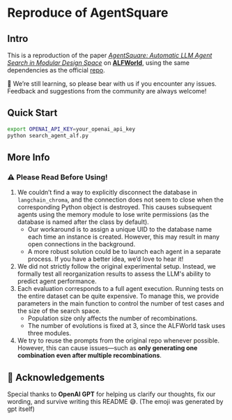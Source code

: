 # Reproduce of AgentSquare

## Intro

This is a reproduction of the paper [*AgentSquare: Automatic LLM Agent Search in Modular Design Space*](https://arxiv.org/abs/2410.06153) on [**ALFWorld**](https://github.com/alfworld/alfworld), using the same dependencies as the official [repo](https://github.com/tsinghua-fib-lab/AgentSquare).

🥺 We’re still learning, so please bear with us if you encounter any issues. Feedback and suggestions from the community are always welcome!

## Quick Start

```bash
export OPENAI_API_KEY=your_openai_api_key
python search_agent_alf.py
```

## More Info

### ⚠️ Please Read Before Using!

1. We couldn’t find a way to explicitly disconnect the database in `langchain_chroma`, and the connection does not seem to close when the corresponding Python object is destroyed. This causes subsequent agents using the memory module to lose write permissions (as the database is named after the class by default).
   - Our workaround is to assign a unique UID to the database name each time an instance is created. However, this may result in many open connections in the background.
   - A more robust solution could be to launch each agent in a separate process. If you have a better idea, we’d love to hear it!
2. We did not strictly follow the original experimental setup. Instead, we formally test all reorganization results to assess the LLM's ability to predict agent performance.
3. Each evaluation corresponds to a full agent execution. Running tests on the entire dataset can be quite expensive. To manage this, we provide parameters in the main function to control the number of test cases and the size of the search space.
   - Population size only affects the number of recombinations.
   - The number of evolutions is fixed at 3, since the ALFWorld task uses three modules.
4. We try to reuse the prompts from the original repo whenever possible. However, this can cause issues—such as **only generating one combination even after multiple recombinations**.

## 🙏 Acknowledgements

Special thanks to **OpenAI GPT** for helping us clarify our thoughts, fix our wording, and survive writing this README 😅. (The emoji was generated by gpt itself)